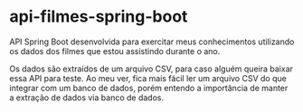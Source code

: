 # api-filmes-spring-boot
API Spring Boot desenvolvida para exercitar meus conhecimentos utilizando os dados dos filmes que estou assistindo durante o ano.

Os dados são extraídos de um arquivo CSV, para caso alguém queira baixar essa API para teste. Ao meu ver, fica mais fácil ler um arquivo CSV do que integrar com um banco de dados, porém entendo a importância de manter a extração de dados via banco de dados.
